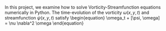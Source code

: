 In this project, we examine how to solve Vorticity-Streamfunction equations numerically in Python. The time-evolution of the vorticity $\omega(x,y,t)$ and streamfunction $\psi(x,y,t)$ satisfy
\begin{equation}
\omega_t + [\psi, \omega] = \nu \nabla^2 \omega
\end{equation}
